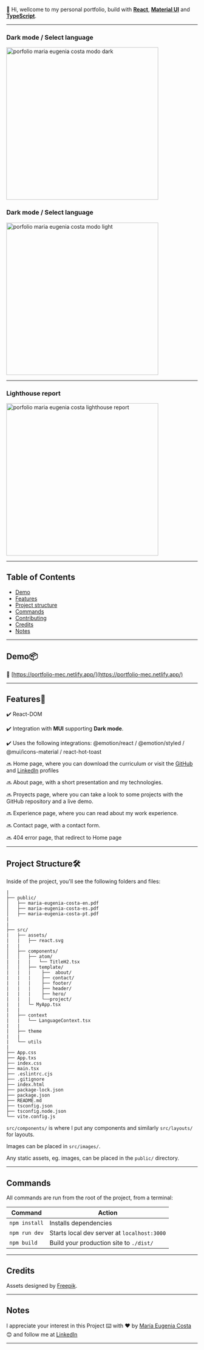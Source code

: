 💫 Hi, wellcome to my personal portfolio, build with [**React**](https://react.dev/), [**Material UI**](https://mui.com/) and [**TypeScript**](https://www.typescriptlang.org/).

---

### Dark mode /  Select language

<img src="https://github.com/eugenia1984/portfolio/assets/72580574/ff4ed410-5a13-4f1e-8b90-a12bc3b8c650" width="400" alt="porfolio maria eugenia costa modo dark" />


### Dark mode / Select language

<img src="https://github.com/eugenia1984/portfolio/assets/72580574/5653ace6-c89f-4e4b-89d1-b804c33caf1a" width="400" alt="porfolio maria eugenia costa modo light" />



---

### Lighthouse report

<img src="https://github.com/eugenia1984/portfolio/assets/72580574/f56df6f5-23d8-4595-96fe-829f7f326f2c" width="400" alt="porfolio maria eugenia costa lighthouse report" />



---

## Table of Contents

- [Demo](#demo📦)
- [Features](#features📢)
- [Project structure](#project-structure🛠️)
- [Commands](#commands)
- [Contributing](#contributing)
- [Credits](#credits)
- [Notes](#notes)

---

## Demo📦

📌 [https://portfolio-mec.netlify.app/](https://portfolio-mec.netlify.app/)

---

## Features📢

✔️ React-DOM

✔️ Integration with **MUI** supporting **Dark mode**.

✔️ Uses the following integrations: @emotion/react / @emotion/styled / @mui/icons-material /  react-hot-toast
  
🔜 Home page, where you can download the curriculum or visit the [GitHub](https://github.com/eugenia1984) and [LinkedIn](https://github.com/eugenia1984) profiles

🔜 About page, with a short presentation and my technologies.

🔜 Proyects page, where you can take a look to some projects with the GitHub repository and a live demo.

🔜 Experience page, where you can read about my work experience.

🔜 Contact page, with a contact form.

🔜 404 error page, that redirect to Home page

---

## Project Structure🛠️

Inside of the project, you'll see the following folders and files:

```
|
├── public/
│   ├── maria-eugenia-costa-en.pdf
│   ├── maria-eugenia-costa-es.pdf
│   ├── maria-eugenia-costa-pt.pdf
|  
|   
├── src/
|   ├── assets/
|   |   ├── react.svg
|   |
│   ├── components/
│   │   ├── atom/
|   |   |   └── TitleH2.tsx
│   │   ├── template/
|   |   |    ├──  about/
|   |   |    ├── contact/
|   |   |    ├── footer/
|   |   |    ├── header/
|   |   |    ├── hero/
|   |   |    └──project/
|   |   └─ MyApp.tsx
|   |
|   ├── context
|   |   └── LanguageContext.tsx
|   |
|   ├── theme
|   |
|   └── utils
|
├── App.css
├── App.txs
├── index.css
├── main.tsx
├── .eslintrc.cjs
├── .gitignore
├── index.html
├── package-lock.json
├── package.json
├── README.md
├── tsconfig.json
├── tsconfig.node.json
└── vite.config.js
```

`src/components/` is where I put any components and similarly `src/layouts/` for layouts.

Images can be placed in `src/images/`.

Any static assets, eg. images, can be placed in the `public/` directory.

---

## Commands

All commands are run from the root of the project, from a terminal:

| Command | Action |
| ------- | ------ |
| `npm install`  | Installs dependencies |
| `npm run dev`  | Starts local dev server at `localhost:3000` |
| `npm build`    | Build your production site to `./dist/`     |                     

---

## Credits

Assets designed by [Freepik](www.freepik.com).

---

## Notes

I appreciate your interest in this Project ⌨️ with ❤️ by [María Eugenia Costa](https://github.com/eugenia1984) 😊 and follow me at [LinkedIn](http://www.linkedin.com/in/maríaeugeniacosta)

---
